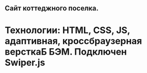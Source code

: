 ## Сайт коттеджного поселка.
# Технологии: HTML, CSS, JS, адаптивная, кроссбраузерная версткаБ БЭМ. Подключен Swiper.js
